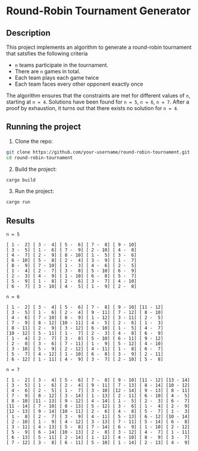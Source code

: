 # Round-Robin Tournament Generator
## Description
This project implements an algorithm to generate a round-robin tournament that satsfies the following criteria
- `n` teams participate in the tournament.
- There are `n` games in total.
- Each team plays each game twice
- Each team faces every other opponent exactly once

The algorithm ensures that the constraints are met for different values of `n`, starting at `n = 4`.
Solutions have been found for `n = 5`, `n = 6`, `n = 7`. After a proof by exhaustion, it turns out that there exists no solution for `n = 4`.


## Running the project
1. Clone the repo:
```bash
git clone https://github.com/your-username/round-robin-tournament.git
cd round-robin-tournament
```

2. Build the project:
```bash
cargo build
```

3. Run the project:
```bash
cargo run
```

## Results
`n = 5`
```
[ 1 -  2] [ 3 -  4] [ 5 -  6] [ 7 -  8] [ 9 - 10] 
[ 3 -  5] [ 1 -  6] [ 7 -  9] [ 2 - 10] [ 4 -  8] 
[ 4 -  7] [ 2 -  9] [ 8 - 10] [ 1 -  5] [ 3 -  6] 
[ 6 - 10] [ 5 -  8] [ 2 -  4] [ 3 -  9] [ 1 -  7] 
[ 8 -  9] [ 7 - 10] [ 1 -  3] [ 4 -  6] [ 2 -  5] 
[ 1 -  4] [ 2 -  7] [ 3 -  8] [ 5 - 10] [ 6 -  9] 
[ 2 -  3] [ 4 -  9] [ 1 - 10] [ 6 -  8] [ 5 -  7] 
[ 5 -  9] [ 1 -  8] [ 2 -  6] [ 3 -  7] [ 4 - 10] 
[ 6 -  7] [ 3 - 10] [ 4 -  5] [ 1 -  9] [ 2 -  8] 
```

`n = 6`
```
[ 1 -  2] [ 3 -  4] [ 5 -  6] [ 7 -  8] [ 9 - 10] [11 - 12] 
[ 3 -  5] [ 1 -  6] [ 2 -  4] [ 9 - 11] [ 7 - 12] [ 8 - 10] 
[ 4 -  6] [ 7 - 10] [ 8 -  9] [ 1 - 12] [ 3 - 11] [ 2 -  5] 
[ 7 -  9] [ 8 - 12] [10 - 11] [ 4 -  5] [ 2 -  6] [ 1 -  3] 
[ 8 - 11] [ 2 -  9] [ 3 - 12] [ 6 - 10] [ 1 -  5] [ 4 -  7] 
[10 - 12] [ 5 - 11] [ 1 -  7] [ 2 -  3] [ 4 -  8] [ 6 -  9] 
[ 1 -  4] [ 2 -  7] [ 3 -  8] [ 5 - 10] [ 6 - 11] [ 9 - 12] 
[ 2 -  8] [ 3 -  6] [ 7 - 11] [ 1 -  9] [ 5 - 12] [ 4 - 10] 
[ 3 - 10] [ 5 -  9] [ 2 - 12] [ 4 - 11] [ 1 -  8] [ 6 -  7] 
[ 5 -  7] [ 4 - 12] [ 1 - 10] [ 6 -  8] [ 3 -  9] [ 2 - 11] 
[ 6 - 12] [ 1 - 11] [ 4 -  9] [ 3 -  7] [ 2 - 10] [ 5 -  8]
```

`n = 7`
```
[ 1 -  2] [ 3 -  4] [ 5 -  6] [ 7 -  8] [ 9 - 10] [11 - 12] [13 - 14] 
[ 3 -  5] [ 1 -  6] [ 2 -  4] [ 9 - 11] [ 7 - 13] [ 8 - 14] [10 - 12] 
[ 4 -  6] [ 2 -  5] [ 1 -  7] [ 3 - 10] [12 - 14] [ 9 - 13] [ 8 - 11] 
[ 7 -  9] [ 8 - 12] [ 3 - 14] [ 1 - 13] [ 2 - 11] [ 6 - 10] [ 4 -  5] 
[ 8 - 10] [11 - 13] [ 9 - 12] [ 4 - 14] [ 1 -  5] [ 2 -  3] [ 6 -  7] 
[11 - 14] [ 7 - 10] [ 8 - 13] [ 5 - 12] [ 3 -  6] [ 1 -  4] [ 2 -  9] 
[12 - 13] [ 9 - 14] [10 - 11] [ 2 -  6] [ 4 -  8] [ 5 -  7] [ 1 -  3] 
[ 1 -  8] [ 2 -  7] [ 3 -  9] [ 4 - 11] [ 5 - 13] [ 6 - 12] [10 - 14] 
[ 2 - 10] [ 1 -  9] [ 4 - 12] [ 3 - 13] [ 7 - 11] [ 5 - 14] [ 6 -  8] 
[ 3 - 11] [ 4 - 13] [ 5 -  8] [ 7 - 14] [ 6 -  9] [ 1 - 10] [ 2 - 12] 
[ 5 -  9] [ 6 - 14] [10 - 13] [ 2 -  8] [ 3 - 12] [ 4 -  7] [ 1 - 11] 
[ 6 - 13] [ 5 - 11] [ 2 - 14] [ 1 - 12] [ 4 - 10] [ 8 -  9] [ 3 -  7] 
[ 7 - 12] [ 3 -  8] [ 6 - 11] [ 5 - 10] [ 1 - 14] [ 2 - 13] [ 4 -  9] 
```
